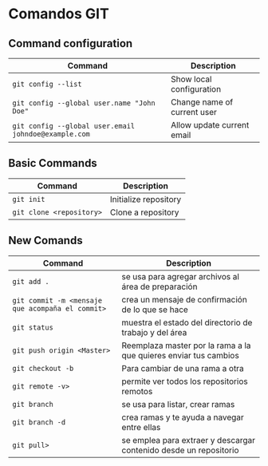 # Comandos GIT

## Command configuration

| Command | Description |
| --- | --- |
|`git config --list`| Show local configuration |
| `git config --global user.name "John Doe"`| Change name of current user |
|`git config --global user.email johndoe@example.com`| Allow update current email |



## Basic Commands

| Command | Description |
| --- | --- |
|`git init`| Initialize repository |
|`git clone <repository>`| Clone a repository |



## New Comands

| Command | Description |
| --- | --- |
|`git add .`| se usa para agregar archivos al área de preparación |
|`git commit -m <mensaje que acompaña el commit>`| crea un mensaje de confirmación de lo que se hace |
|`git status`| muestra el estado del directorio de trabajo y del área |
|`git push origin <Master>`| Reemplaza master por la rama a la que quieres enviar tus cambios |
|`git checkout -b`| Para cambiar de una rama a otra |
|`git remote -v>`| permite ver todos los repositorios remotos |
|`git branch`| se usa para listar, crear ramas |
|`git branch -d`| crea ramas y te ayuda a navegar entre ellas |
|`git pull>`| se emplea para extraer y descargar contenido desde un repositorio |